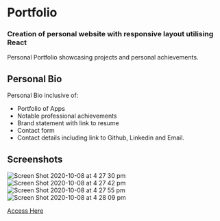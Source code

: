 # Portfolio

### Creation of personal website with responsive layout utilising React
Personal Portfolio showcasing projects and personal achievements.

## Personal Bio
Personal Bio inclusive of:
* Portfolio of Apps
* Notable professional achievements
* Brand statement with link to resume
* Contact form
* Contact details including link to Github, Linkedin and Email.

## Screenshots 
![Screen Shot 2020-10-08 at 4 27 30 pm](https://user-images.githubusercontent.com/65838273/95418762-eb6bac00-0983-11eb-98e8-8627b314c455.png)
![Screen Shot 2020-10-08 at 4 27 42 pm](https://user-images.githubusercontent.com/65838273/95418765-ed356f80-0983-11eb-9a73-a2ab3d564609.png)
![Screen Shot 2020-10-08 at 4 27 55 pm](https://user-images.githubusercontent.com/65838273/95418767-ee669c80-0983-11eb-8a0e-ab4740f600ae.png)
![Screen Shot 2020-10-08 at 4 28 09 pm](https://user-images.githubusercontent.com/65838273/95418770-ef97c980-0983-11eb-8b2a-6fca18af7361.png)

<a href="">Access Here</a>
